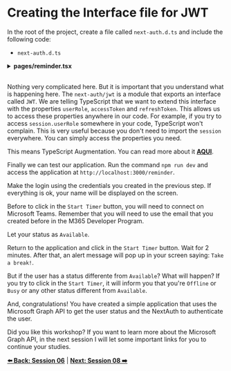 # Creating the Interface file for JWT

In the root of the project, create a file called `next-auth.d.ts` and include the following code:

- `next-auth.d.ts`

<details><summary><b>pages/reminder.tsx</b></summary>
<br/>

```tsx
import "next-auth/jwt"

// Read more at: https://next-auth.js.org/getting-started/typescript#module-augmentation

declare module "next-auth/jwt" {
  interface JWT {
    userRole?: "admin",
    accessToken?: string,
    refreshToken?: string,
  }
}
```

</details>
<br />

Nothing very complicated here. But it is important that you understand what is happening here. The `next-auth/jwt` is a module that exports an interface called `JWT`. We are telling TypeScript that we want to extend this interface with the properties `userRole`, `accessToken` and `refreshToken`. This allows us to access these properties anywhere in our code. For example, if you try to access `session.userRole` somewhere in your code, TypeScript won't complain. This is very useful because you don't need to import the `session` everywhere. You can simply access the properties you need.

This means TypeScript Augmentation. You can read more about it **[AQUI](https://next-auth.js.org/getting-started/typescript#module-augmentation)**.

Finally we can test our application. Run the command `npm run dev` and access the application at `http://localhost:3000/reminder`. 

Make the login using the credentials you created in the previous step. If everything is ok, your name will be displayed on the screen.

Before to click in the `Start Timer` button, you will need to connect on Microsoft Teams. Remember that you will need to use the email that you created before in the M365 Developer Program.

Let your status as `Available`.

Return to the application and click in the `Start Timer` button. Wait for 2 minutes. After that, an alert message will pop up in your screen saying: `Take a break!`.

But if the user has a status differente from `Available`? What will happen? If you try to click in the `Start Timer`, it will inform you that you're `Offline` or `Busy` or any other status different from `Available`.

And, congratulations! You have created a simple application that uses the Microsoft Graph API to get the user status and the NextAuth to authenticate the user. 

Did you like this workshop? If you want to learn more about the Microsoft Graph API, in the next session I will let some important links for you to continue your studies.

**[⬅️ Back: Session 06](./06-session.md)**
| **[Next: Session 08 ➡️](./08-session.md)**